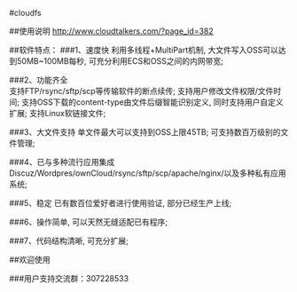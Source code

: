 #cloudfs

##使用说明
http://www.cloudtalkers.com/?page_id=382


##软件特点：
###1、速度快 
    利用多线程+MultiPart机制, 大文件写入OSS可以达到50MB~100MB每秒, 可充分利用ECS和OSS之间的内网带宽;

###2、功能齐全     
	支持FTP/rsync/sftp/scp等传输软件的断点续传;
    支持用户修改文件权限/文件时间;
	支持OSS下载的content-type由文件后缀智能识别定义, 同时支持用户自定义扩展;
	支持Linux软链接文件;
	
###3、大文件支持
    单文件最大可以支持到OSS上限45TB;
    可支持数百万级别的文件管理;	

###4、已与多种流行应用集成
    Discuz/Wordpres/ownCloud/rsync/sftp/scp/apache/nginx/以及多种私有应用系统;

###5、稳定	
    已有数百位爱好者进行使用验证, 部分已经生产上线;

###6、操作简单, 可以天然无缝适配已有程序;	
	
###7、代码结构清晰, 可充分扩展;	

##欢迎使用

###用户支持交流群：307228533
